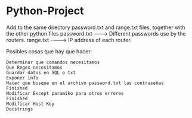 # Python-Project

Add to the same directory password.txt and range.txt files, together with the other python files
	password.txt ---> Different passwords use by the routers.
	range.txt ----> IP address of each router.


Posibles cosas que hay que hacer:

	Determinar que comandos necesitamos
	Que Regex necesitamos
	Guardar datos en SQL o txt
	Exponer info
	Hacer que busque en el archivo password.txt las contraseñas 			Finished
	Modificar Except paramiko para otros errores							Finished
	Modificar Host Key
	Docstrings
	

